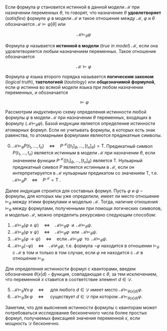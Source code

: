 
Если формула $φ$ становится истинной в данной модели $\mathcal{M}$ при назначении переменных $θ$, то говорят, что назначение $θ$ **удовлетворяет** (*satisfies*) формуле $φ$ в модели $\mathcal{M}$ и такое отношение между $\mathcal{M}$, $φ$ и $θ$ обозначается $\mathcal{M}⊨φ[θ]$ или

$$
\mathcal{M}⊨_θφ
$$

Формула $φ$ называется **истинной в модели** (*true in model*) $\mathcal{M}$, если она удовлетворяется любым назначением переменных. Такое отношение обозначается 

$$
\mathcal{M}⊨φ
$$

Формула $φ$ языка второго порядка называется **логическим законом** (*logical truth*), **тавтологией** (_tautology_) или **общезначимой формулой**, если $φ$ истинна во всякой модели языка при любом назначении переменных, и обозначается

$$
⊨φ
$$

Рассмотрим индуктивную схему определения истинности любой формулы $φ$ в модели $\mathcal{M}$ при назначении $θ$ переменных, входящих в формулу ($\mathcal{M}⊨_θ φ$). Базой индукции является определение истинности атомарных формул. Если не учитывать формулы, в которых есть знак равенства, то атомарными формулами являются предикатные символы.

0. $\mathcal{M}⊨_θP(t_1,\ldots,t_n) \quad ⇔ \quad P^{\mathcal{M}}([t_1]_θ, \ldots, [t_n]_θ)=\mathrm{T}$. Предикатный символ $P(t_1,\ldots,t_n)$ является истинным в модели $\mathcal{M}$ при назначении $θ$, если значением функции $P^{\mathcal{M}}([t_1]_θ, \ldots, [t_n]_θ)$ является $\mathrm{T}$. Нульарный предикатный символ $P$ является истинным в $\mathcal{M}$, если он интерпретируется в $\mathcal{M}$ нульарным предикатом со значением $\mathrm{T}$, т.е. $\mathcal{M}⊨_θP \quad ⇔ \quad P^\mathcal{M}=\mathrm{T}$ .

 Далее индукция строится для составных формул. Пусть $φ$ и $ψ$ – формулы, для которых мы уже определили, имеет ли место отношение $⊨_θ$ между этими формулами и моделью $\mathcal{M}$. Тогда, наличие отношения $⊨_θ$ между формулами, полученными при помощи логических символов, и моделью $\mathcal{M}$, можно определить рекурсивно следующим способом:
 
1. $\mathcal{M} ⊨_θ  (φ∧ψ) \quad  ⇔ \quad  \mathcal{M} ⊨_θ φ \; \text{ и } \; \mathcal{M} ⊨_θ ψ$. 
2. $\mathcal{M} ⊨_θ (φ∨ψ) \quad  ⇔ \quad  \mathcal{M} ⊨_θ φ \; \text{ или } \; \mathcal{M} ⊨_θ ψ$. 
3. $\mathcal{M} ⊨_θ (φ→ψ) \quad  ⇔ \quad  \text{если }\mathcal{M} ⊨_θ φ \; \text{ то } \; \mathcal{M} ⊨_θ ψ$. 
4. $\mathcal{M} ⊨_θ (¬φ) \quad  ⇔ \quad \mathcal{M} ⊭_θ φ$, т.е. формула $¬φ$ находится в отношении $⊨_θ$ с $\mathcal{M}$ в том и только в том случае, если $φ$ не находится с $\mathcal{M}$ в отношении $⊨_θ$.

Для определения истинности формул с кванторами, введем обозначение $θ(x|d)$ – функция, совпадающая с $θ$, за тем исключением, что переменной $x$ ставится в соответствие элемент $d∈\mathcal{D}$. 

5. $\mathcal{M} ⊨_θ ∀x\,φ \quad ⇔ \quad$ для любого $d∈\mathcal{D}$ имеет место $\mathcal{M} ⊨_{θ(x|d)} φ$.
6. $\mathcal{M} ⊨_θ ∃x\,φ \quad ⇔ \quad$ существует $d∈\mathcal{D}$ при котором $\mathcal{M} ⊨_{θ(x|d)} φ$.

Заметим, что для выяснения истинности формулы с кванторам может потребоваться исследование бесконечного числа более простых формул, получаемых фиксацией значения переменной $x$, если мощность $\mathcal{D}$ бесконечно.

